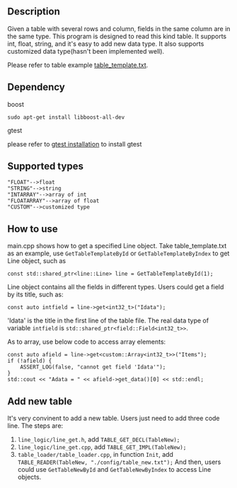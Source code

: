 ## Description
Given a table with several rows and column, fields in the same column are in the same type. This program is designed to read this kind table. It supports int, float, string, and it's easy to add new data type. It also supports customized data type(hasn't been implemented well).

Please refer to table example [table_template.txt](https://github.com/zhangdongai/table_reader_Advanced/blob/master/config/table_template.txt).

## Dependency
boost

`sudo apt-get install libboost-all-dev`

gtest

please refer to [gtest installation](https://github.com/zhangdongai/objectpool/blob/master/objectpool/install_gtest.sh) to install gtest

## Supported types
```"INT"-->int
"FLOAT"-->float
"STRING"-->string
"INTARRAY"-->array of int
"FLOATARRAY"-->array of float
"CUSTOM"-->customized type
```
## How to use
main.cpp shows how to get a specified Line object.
Take table_template.txt as an example, use `GetTableTemplateById` or `GetTableTemplateByIndex` to get Line object, such as
```
const std::shared_ptr<line::Line> line = GetTableTemplateById(1);
```
Line object contains all the fields in different types.
Users could get a field by its title, such as:
```
const auto intfield = line->get<int32_t>("Idata");
```
'Idata' is the title in the first line of the table file. The real data type of variable `intfield` is `std::shared_ptr<field::Field<int32_t>>`.

As to array, use below code to access array elements:
```
const auto afield = line->get<custom::Array<int32_t>>("Items");
if (!afield) {
    ASSERT_LOG(false, "cannot get field 'Idata'");
}
std::cout << "Adata = " << afield->get_data()[0] << std::endl;
```

## Add new table
It's very convinent to add a new table. Users just need to add three code line. The steps are:
1. `line_logic/line_get.h`, add `TABLE_GET_DECL(TableNew);`
2. `line_logic/line_get.cpp`, add `TABLE_GET_IMPL(TableNew);`
3. `table_loader/table_loader.cpp`, in function `Init`, add `TABLE_READER(TableNew, "./config/table_new.txt");`
And then, users could use `GetTableNewById` and `GetTableNewByIndex` to access Line objects.
